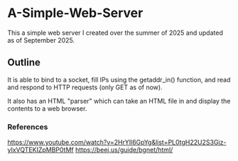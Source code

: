 # A-Simple-Web-Server
This a simple web server I created over the summer of 2025 and updated as of September 2025.

## Outline
It is able to bind to a socket, fill IPs using the getaddr_in() function, and read and respond to HTTP requests (only GET as of now).

It also has an HTML "parser" which can take an HTML file in and display the contents to a web browser.


### References
https://www.youtube.com/watch?v=2HrYIl6GpYg&list=PL0tgH22U2S3Giz-yIxVQTEKIZpMBP0tMf
https://beej.us/guide/bgnet/html/

